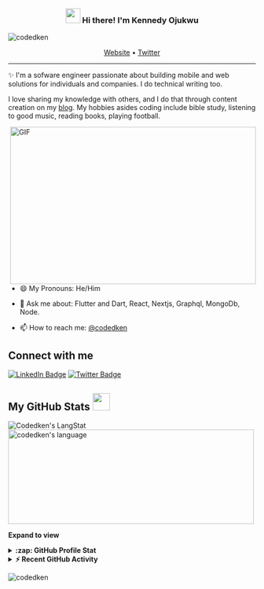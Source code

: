 <!-- Heading -->
<h3 align="center"><img src = "https://raw.githubusercontent.com/MartinHeinz/MartinHeinz/master/wave.gif" width = 30px> Hi there! I'm Kennedy Ojukwu</h3>

<!-- Profile Views -->

<p align="left"> <img src="https://komarev.com/ghpvc/?username=codedken&label=PROFILE+VIEWS&color=blueviolet&style=flat" alt="codedken" />
</p>

<p align="center">
  <a href="https://www.codedken.xyz">Website</a> •
  <a href="https://twitter.com/kenbuzor">Twitter</a>
</p>

 <!-- About section -->

---
✨ I'm a sofware engineer passionate about building mobile and web solutions for individuals and companies. I do technical writing too.

I love sharing my knowledge with others, and I do that through content creation on my [blog](https://www.codedken.xyz/#articles). My hobbies asides coding include bible study, listening to good music, reading books, playing football.


<!-- code gif-->
<img align="right" alt="GIF" src="./code.gif" width="500" height="320" />

- 😄 My Pronouns: He/Him   

- 💬 Ask me about: Flutter and Dart, React, Nextjs, Graphql, MongoDb, Node.

- 📫 How to reach me: [@codedken](https://twitter.com/kenbuzor)

<!-- About section: END -->


<!-- Conecct section -->

<h2>Connect with me </h3>
    <p>
        <a href="https://linkedin.com/in/chibuzor-ojukwu-6606a7b5"><img src="https://img.shields.io/badge/-Kennedy%20Ojukwu%20-blue?style=plastic&amp;labelColor=blue&amp;logo=LinkedIn&amp;link=https://linkedin.com/in/chibuzor-ojukwu-6606a7b" alt="LinkedIn Badge"></a> 
       <a href="https://twitter.com/@kenbuzor
/"><img src="https://img.shields.io/badge/-Kennedy Ojukwu-informational?style=plastic&amp;labelColor=informational&amp;logo=Twitter&amp;link=https://twitter.com/Dev_180Memes" alt="Twitter Badge"></a>
   </p>

 <!-- Conecct section: END -->
 
  <!-- GitHub section -->

 ##  My GitHub Stats <img src = "https://i.pinimg.com/originals/65/c4/f4/65c4f452571be1261e9c623f7da488ac.gif" width = 35px> 
 
 <div>
   <img align="center" src="https://github-readme-streak-stats.herokuapp.com/?user=codedken" alt="Codedken's LangStat" />
  <img align="center" src="https://github-readme-stats.vercel.app/api/top-langs?username=codedken&langs_count=10&show_icons=true&locale=en&layout=compact&theme=light" alt="codedken's language" height="192px"  width="500px"/>
</div>

**Expand to view**
<details>
  <summary><b>:zap: GitHub Profile Stat</b></summary>
  <img src="https://github-readme-stats.anuraghazra1.vercel.app/api?username=codedken&show_icons=true" />
</details>
<details>
  <summary><b>⚡ Recent GitHub Activity</b></summary>
  <br/>
   <a href="https://github.com/codedken/"><img alt="Codedken' Activity Graph" src="https://activity-graph.herokuapp.com/graph?username=lauragift21&custom_title=Gift's%20Contribution%20Graph&theme=react-dark" /></a>
  <br/>
</details>

<!-- GitHub section: END -->

<!-- Profile Views -->

<p align="left"> <img src="https://komarev.com/ghpvc/?username=codedken&label=PROFILE+VIEWS&color=blueviolet&style=flat" alt="codedken" />
</p>

<!-- THE END -->


<!--
**codedken/codedken** is a ✨ _special_ ✨ repository because its `README.md` (this file) appears on your GitHub profile.

Here are some ideas to get you started:

- 🔭 I’m currently working on ...
- 🌱 I’m currently learning ...
- 👯 I’m looking to collaborate on ...
- 🤔 I’m looking for help with ...
- 💬 Ask me about ...
- 📫 How to reach me: ...
- 😄 Pronouns: ...
- ⚡ Fun fact: ...
-->

